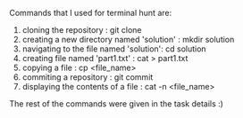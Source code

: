 Commands that I used for terminal hunt are:
1) cloning the repository : git clone
2) creating a new directory named 'solution' : mkdir solution
3) navigating to the file named 'solution': cd solution
4) creating file named 'part1.txt' : cat > part1.txt
5) copying a file : cp <file_name>
6) commiting a repository : git commit
7) displaying the contents of a file : cat -n <file_name>

The rest of the commands were given in the task details :)
